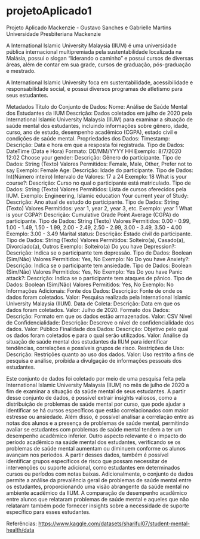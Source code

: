 # projetoAplicado1
Projeto Aplicado Mackenzie - Gustavo Sanches e Gabrielle Martins
Universidade Presbiteriana Mackenzie

A International Islamic University Malaysia (IIUM) é uma universidade pública internacional multipremiada pela sustentabilidade localizada na Malásia, possui o slogan “liderando o caminho” e possui cursos de diversas áreas, além de contar em sua grade, cursos de graduação, pós-graduação e mestrado.

A International Islamic University foca em sustentabilidade, acessibilidade e responsabilidade social, e possui diversos programas de atletismo para seus estudantes.

Metadados
Título do Conjunto de Dados:
Nome: Análise de Saúde Mental dos Estudantes da IIUM
Descrição: Dados coletados em julho de 2020 pela International Islamic University Malaysia (IIUM) para examinar a situação de saúde mental dos estudantes, incluindo informações sobre gênero, idade, curso, ano de estudo, desempenho acadêmico (CGPA), estado civil e condições de saúde mental.
Propriedades dos Dados:
Timestamp:
Descrição: Data e hora em que a resposta foi registrada.
Tipo de Dados: DateTime (Data e Hora)
Formato: DD/MM/YYYY HH
Exemplo: 8/7/2020 12:02
Choose your gender:
Descrição: Gênero do participante.
Tipo de Dados: String (Texto)
Valores Permitidos: Female, Male, Other, Prefer not to say
Exemplo: Female
Age:
Descrição: Idade do participante.
Tipo de Dados: Int(Número inteiro)
Intervalo de Valores: 17 a 24 
Exemplo: 18
What is your course?:
Descrição: Curso no qual o participante está matriculado.
Tipo de Dados: String (Texto)
Valores Permitidos: Lista de cursos oferecidos pela IIUM.
Exemplo: Engineering, Islamic education
Your current year of Study:
Descrição: Ano atual de estudo do participante.
Tipo de Dados: String (Texto)
Valores Permitidos: year 1, year 2, year 3, etc.
Exemplo: year 1
What is your CGPA?:
Descrição: Cumulative Grade Point Average (CGPA) do participante.
Tipo de Dados: String (Texto)
Valores Permitidos: 0.00 - 0.99, 1.00 - 1.49, 1.50 - 1.99, 2.00 - 2.49, 2.50 - 2.99, 3.00 - 3.49, 3.50 - 4.00
Exemplo: 3.00 - 3.49
Marital status:
Descrição: Estado civil do participante.
Tipo de Dados: String (Texto)
Valores Permitidos: Solteiro(a), Casado(a), Divorciado(a), Outros
Exemplo: Solteiro(a)
Do you have Depression?:
Descrição: Indica se o participante tem depressão.
Tipo de Dados: Boolean (Sim/Não)
Valores Permitidos: Yes, No
Exemplo: No
Do you have Anxiety?:
Descrição: Indica se o participante tem ansiedade.
Tipo de Dados: Boolean (Sim/Não)
Valores Permitidos: Yes, No
Exemplo: Yes
Do you have Panic attack?:
Descrição: Indica se o participante tem ataques de pânico.
Tipo de Dados: Boolean (Sim/Não)
Valores Permitidos: Yes, No
Exemplo: No
Informações Adicionais:
Fonte dos Dados:
Descrição: Fonte de onde os dados foram coletados.
Valor: Pesquisa realizada pela International Islamic University Malaysia (IIUM).
Data de Coleta:
Descrição: Data em que os dados foram coletados.
Valor: Julho de 2020.
Formato dos Dados:
Descrição: Formato em que os dados estão armazenados.
Valor: CSV
Nível de Confidencialidade:
Descrição: Descreve o nível de confidencialidade dos dados.
Valor: Público 
Finalidade dos Dados:
Descrição: Objetivo pelo qual os dados foram coletados e para o qual serão utilizados.
Valor: Análise da situação de saúde mental dos estudantes da IIUM para identificar tendências, correlações e possíveis grupos de risco.
Restrições de Uso:
Descrição: Restrições quanto ao uso dos dados.
Valor: Uso restrito a fins de pesquisa e análise, proibida a divulgação de informações pessoais dos estudantes.

Este conjunto de dados foi coletado por meio de uma pesquisa feita pela International Islamic University Malaysia (IIUM) no mês de julho de 2020 a fim de examinar a situação da saúde mental de seus estudantes. 
A partir desse conjunto de dados, é possível extrair insights valiosos, como a distribuição de problemas de saúde mental por curso, que pode ajudar a identificar se há cursos específicos que estão correlacionados com maior estresse ou ansiedade. Além disso, é possível analisar a correlação entre as notas dos alunos e a presença de problemas de saúde mental, permitindo avaliar se estudantes com problemas de saúde mental tendem a ter um desempenho acadêmico inferior.
Outro aspecto relevante é o impacto do período acadêmico na saúde mental dos estudantes, verificando se os problemas de saúde mental aumentam ou diminuem conforme os alunos avançam nos períodos. A partir desses dados, também é possível identificar grupos específicos de risco que possam necessitar de intervenções ou suporte adicional, como estudantes em determinados cursos ou períodos com notas baixas.
Adicionalmente, o conjunto de dados permite a análise da prevalência geral de problemas de saúde mental entre os estudantes, proporcionando uma visão abrangente da saúde mental no ambiente acadêmico da IIUM. A comparação de desempenho acadêmico entre alunos que relataram problemas de saúde mental e aqueles que não relataram também pode fornecer insights sobre a necessidade de suporte específico para esses estudantes.

Referências:
https://www.kaggle.com/datasets/shariful07/student-mental-health/data
